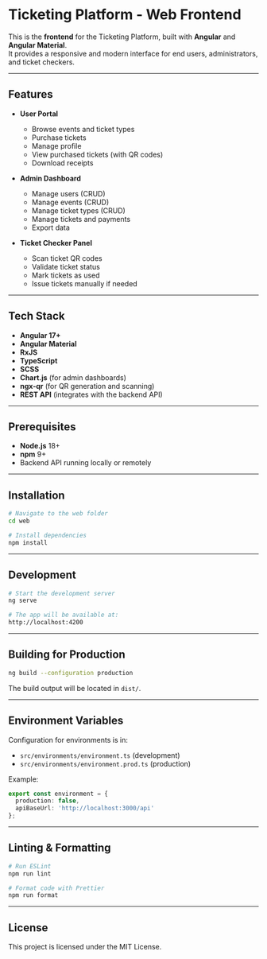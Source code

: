 # Ticketing Platform - Web Frontend

This is the **frontend** for the Ticketing Platform, built with **Angular** and **Angular Material**.  
It provides a responsive and modern interface for end users, administrators, and ticket checkers.

---

## Features

- **User Portal**
  - Browse events and ticket types
  - Purchase tickets
  - Manage profile
  - View purchased tickets (with QR codes)
  - Download receipts

- **Admin Dashboard**
  - Manage users (CRUD)
  - Manage events (CRUD)
  - Manage ticket types (CRUD)
  - Manage tickets and payments
  - Export data

- **Ticket Checker Panel**
  - Scan ticket QR codes
  - Validate ticket status
  - Mark tickets as used
  - Issue tickets manually if needed

---

## Tech Stack

- **Angular 17+**
- **Angular Material**
- **RxJS**
- **TypeScript**
- **SCSS**
- **Chart.js** (for admin dashboards)
- **ngx-qr** (for QR generation and scanning)
- **REST API** (integrates with the backend API)

---

## Prerequisites

- **Node.js** 18+  
- **npm** 9+  
- Backend API running locally or remotely

---

## Installation

```bash
# Navigate to the web folder
cd web

# Install dependencies
npm install
````

---

## Development

```bash
# Start the development server
ng serve

# The app will be available at:
http://localhost:4200
```

---

## Building for Production

```bash
ng build --configuration production
```

The build output will be located in `dist/`.

---

## Environment Variables

Configuration for environments is in:

* `src/environments/environment.ts` (development)
* `src/environments/environment.prod.ts` (production)

Example:

```ts
export const environment = {
  production: false,
  apiBaseUrl: 'http://localhost:3000/api'
};
```

---

## Linting & Formatting

```bash
# Run ESLint
npm run lint

# Format code with Prettier
npm run format
```

---

## License

This project is licensed under the MIT License.
